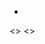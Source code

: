 - <!DOCTYPE html>
<>
<>
    <head>
        <meta charset="utf-8"/>
        <title>Drawwwline : Extraordinary Web Designers</title>
        <meta content="Mind Blown Website Development and Mobile App Development with android and IOS interface, for every business looking to start or becoming a brand with cost minimalism. Drawwwline makes your business websites go stand out around the world. When its comes to the mobile app for your new startup or your dream idea, we are ready to hook in with minimal costs to have your brand speak." name="description"/>
        <meta content="Drawwwline : Extraordinary Web Designers" property="og:title"/>
        <meta content="Mind Blown Website Development and Mobile App Development with android and IOS interface, for every business looking to start or becoming a brand with cost minimalism. Drawwwline makes your business websites go stand out around the world. When its comes to the mobile app for your new startup or your dream idea, we are ready to hook in with minimal costs to have your brand speak." property="og:description"/>
        <meta content="https://uploads-ssl.webflow.com/60d02d28e52fc57c849b5a18/60d1e885b05595c80d6c73cf_Open%20Graph%20Preview.png" property="og:image"/>
        <meta content="Drawwwline : Extraordinary Web Designers" property="twitter:title"/>
        <meta content="Mind Blown Website Development and Mobile App Development with android and IOS interface, for every business looking to start or becoming a brand with cost minimalism. Drawwwline makes your business websites go stand out around the world. When its comes to the mobile app for your new startup or your dream idea, we are ready to hook in with minimal costs to have your brand speak." property="twitter:description"/>
        <meta content="https://uploads-ssl.webflow.com/60d02d28e52fc57c849b5a18/60d1e885b05595c80d6c73cf_Open%20Graph%20Preview.png" property="twitter:image"/>
        <meta property="og:type" content="website"/>
        <meta content="summary_large_image" name="twitter:card"/>
        <meta content="width=device-width, initial-scale=1" name="viewport"/>
        <meta content="Webflow" name="generator"/>
        <link href="https://uploads-ssl.webflow.com/60d6ea679b7fa291446c6616/css/drawwwline-com.webflow.c4e616415.css" rel="stylesheet" type="text/css"/>
        <script src="https://ajax.googleapis.com/ajax/libs/webfont/1.6.26/webfont.js" type="text/javascript"></script>
        <script type="text/javascript">
            WebFont.load({
                google: {
                    families: ["Open Sans:300,300italic,400,400italic,600,600italic,700,700italic,800,800italic", "Poppins:100,200,300,regular,500,600,700,800,900:devanagari,latin,latin-ext"]
                }
            });
        </script>
        <!--[if lt IE 9]><script src="https://cdnjs.cloudflare.com/ajax/libs/html5shiv/3.7.3/html5shiv.min.js" type="text/javascript"></script><![endif]-->
        <script type="text/javascript">
            !function(o, c) {
                var n = c.documentElement
                  , t = " w-mod-";
                n.className += t + "js",
                ("ontouchstart"in o || o.DocumentTouch && c instanceof DocumentTouch) && (n.className += t + "touch")
            }(window, document);
        </script>
        <link href="https://uploads-ssl.webflow.com/60d6ea679b7fa291446c6616/60d6ea679b7fa275586c663f_Group%208%2032%20pixels.png" rel="shortcut icon" type="image/x-icon"/>
        <link href="https://uploads-ssl.webflow.com/60d6ea679b7fa291446c6616/60d6ea679b7fa237126c6640_Group%208%20256.png" rel="apple-touch-icon"/>
        <style>
            /*width*/
            #scrollbar::-webkit-scrollbar {
                width: 5px;
                height: 0px;
            }

            /* Small devices (portrait tablets and large phones, 600px and up) */
            @media only screen and (max-width: 600px) {
                #scrollbar::-webkit-scrollbar {
                    width:0px;
                    height: 0px;
                }
            }

            /*track*/
            #scrollbar::-webkit-scrollbar-track {
                background: rgb(246, 246, 248);
                border-radius: 25px;
            }

            /*thumb*/
            #scrollbar::-webkit-scrollbar-thumb {
                background: rgb(225, 225, 225);
                border-radius: 25px;
            }

            #scrollbar::-webkit-scrollbar-thumb:hover {
                background: #000;
            }
        </style>
    </head>
    <body class="body">
        <div data-w-id="ed61df41-7027-0d3f-633d-060a28206c78" class="cursor"></div>
        <div data-w-id="af945e00-ac85-443c-fff3-c2f5d8ccc27b" class="preloader">
            <div data-w-id="af945e00-ac85-443c-fff3-c2f5d8ccc27c" class="preloader-content">
                <img src="https://uploads-ssl.webflow.com/60d6ea679b7fa291446c6616/60d6ea679b7fa238436c6638_Drawwwline%20Logo%20White.svg" loading="lazy" height="50" width="430" id="w-node-af945e00-ac85-443c-fff3-c2f5d8ccc27d-d8ccc27b" alt="" class="preloader-image"/>
                <div class="preloader-indicator">
                    <div class="indicator-wrapper">
                        <div data-w-id="af945e00-ac85-443c-fff3-c2f5d8ccc280" class="indicator-fill"></div>
                    </div>
                </div>
            </div>
        </div>
        <div data-collapse="all" data-animation="default" data-duration="900" data-easing2="ease-out-quad" data-doc-height="1" role="banner" class="navbar drawwwline-nav-bar w-nav">
            <div class="nav-container w-container">
                <a href="/" aria-current="page" class="w-nav-brand w--current">
                    <img src="https://uploads-ssl.webflow.com/60d6ea679b7fa291446c6616/60d6ea679b7fa238436c6638_Drawwwline%20Logo%20White.svg" loading="lazy" width="162" alt="" class="logo"/>
                </a>
                <nav role="navigation" class="nav-menu-2 w-nav-menu">
                    <a href="/about" class="nav-link-class w-nav-link">About</a>
                    <a href="/about" class="nav-link-class w-nav-link">process</a>
                    <a href="/contact" class="nav-link-class w-nav-link">Contact</a>
                </nav>
                <div class="menu-button-2 w-nav-button">
                    <div class="nav-icon w-icon-nav-menu"></div>
                </div>
            </div>
        </div>
        <div data-w-id="552166b4-2b6d-14a2-409d-15b1ee266733" class="hover-link-wrapper scroll-link-wrapper">
            <a href="#scroll" class="hover-link w-inline-block">
                <img src="https://uploads-ssl.webflow.com/60d6ea679b7fa291446c6616/60d6ea679b7fa2655a6c6656_arrow-down(24x24)%402x.svg" loading="lazy" width="24" alt="" class="scroll-icon"/>
            </a>
        </div>
        <div class="hero-section">
            <div class="speakers-hero-wrapper-2">
                <div class="speaker-slider-wrapper">
                    <div data-delay="1" data-animation="slide" class="speaker-slider w-slider" data-autoplay="1" data-easing="ease-out-quad" data-disable-swipe="1" data-autoplay-limit="1" data-duration="900" data-infinite="1">
                        <div class="speaker-slide-mask w-slider-mask">
                            <div class="speaker-slide w-slide">
                                <div class="speaker-slide-content">
                                    <div class="slide-image-3">
                                        <div style="display:block" class="speaker-image-cover-3"></div>
                                        <div data-poster-url="https://uploads-ssl.webflow.com/60d6ea679b7fa291446c6616/60df644cc444793c81b22742_ v1 Marshmello Website Project Inspired Content Vid 15-poster-00001.jpg" data-video-urls="https://uploads-ssl.webflow.com/60d6ea679b7fa291446c6616/60df644cc444793c81b22742_ v1 Marshmello Website Project Inspired Content Vid 15-transcode.mp4,https://uploads-ssl.webflow.com/60d6ea679b7fa291446c6616/60df644cc444793c81b22742_ v1 Marshmello Website Project Inspired Content Vid 15-transcode.webm" data-autoplay="true" data-loop="true" data-wf-ignore="true" class="video-1 w-background-video w-background-video-atom">
                                            <video autoplay="" loop="" style="background-image:url(&quot;https://uploads-ssl.webflow.com/60d6ea679b7fa291446c6616/60df644cc444793c81b22742_ v1 Marshmello Website Project Inspired Content Vid 15-poster-00001.jpg&quot;)" muted="" playsinline="" data-wf-ignore="true" data-object-fit="cover">
                                                <source src="https://uploads-ssl.webflow.com/60d6ea679b7fa291446c6616/60df644cc444793c81b22742_ v1 Marshmello Website Project Inspired Content Vid 15-transcode.mp4" data-wf-ignore="true"/>
                                                <source src="https://uploads-ssl.webflow.com/60d6ea679b7fa291446c6616/60df644cc444793c81b22742_ v1 Marshmello Website Project Inspired Content Vid 15-transcode.webm" data-wf-ignore="true"/>
                                            </video>
                                        </div>
                                    </div>
                                    <div class="speaker-info-2">
                                        <div class="clip-text speaker-headding">
                                            <h1 class="speaker-name-3">
                                                Marshmello<br/>
                                                Reel<br/>
                                            </h1>
                                        </div>
                                        <div class="clip-text">
                                            <div class="body-display-2 large">Entertainment Website. The most inspired project from around the world. Design your next entertainment website/App with us.</div>
                                        </div>
                                    </div>
                                    <div class="clip-text">
                                        <a href="https://marshmello-fans.com/" target="_blank" class="button-3 w-inline-block">
                                            <div class="text-block-24">view</div>
                                        </a>
                                    </div>
                                </div>
                            </div>
                            <div class="speaker-slide w-slide">
                                <div class="speaker-slide-content">
                                    <div class="slide-image-3">
                                        <div style="display:block" class="speaker-image-cover-3"></div>
                                        <div data-poster-url="https://uploads-ssl.webflow.com/60d6ea679b7fa291446c6616/60df66829d6c02103284f8ea_ V2 NMTPL Inspired Content Vid 1-poster-00001.jpg" data-video-urls="https://uploads-ssl.webflow.com/60d6ea679b7fa291446c6616/60df66829d6c02103284f8ea_ V2 NMTPL Inspired Content Vid 1-transcode.mp4,https://uploads-ssl.webflow.com/60d6ea679b7fa291446c6616/60df66829d6c02103284f8ea_ V2 NMTPL Inspired Content Vid 1-transcode.webm" data-autoplay="true" data-loop="true" data-wf-ignore="true" class="video-2 w-background-video w-background-video-atom">
                                            <video autoplay="" loop="" style="background-image:url(&quot;https://uploads-ssl.webflow.com/60d6ea679b7fa291446c6616/60df66829d6c02103284f8ea_ V2 NMTPL Inspired Content Vid 1-poster-00001.jpg&quot;)" muted="" playsinline="" data-wf-ignore="true" data-object-fit="cover">
                                                <source src="https://uploads-ssl.webflow.com/60d6ea679b7fa291446c6616/60df66829d6c02103284f8ea_ V2 NMTPL Inspired Content Vid 1-transcode.mp4" data-wf-ignore="true"/>
                                                <source src="https://uploads-ssl.webflow.com/60d6ea679b7fa291446c6616/60df66829d6c02103284f8ea_ V2 NMTPL Inspired Content Vid 1-transcode.webm" data-wf-ignore="true"/>
                                            </video>
                                        </div>
                                    </div>
                                    <div class="speaker-info-2">
                                        <div class="clip-text speaker-headding">
                                            <h1 class="speaker-name-3">
                                                Nmtpl<br/>
                                                Corporate<br/>
                                            </h1>
                                        </div>
                                        <div class="clip-text">
                                            <div class="body-display-2 large">Corporate Website Project. One of our creation for an Esteemed industrial Company. Design your company &#x27;s awesome website/App with us.</div>
                                        </div>
                                    </div>
                                    <div class="clip-text">
                                        <a href="https://www.nmtpl.in/" target="_blank" class="button-3 w-inline-block">
                                            <div class="text-block-25">view</div>
                                        </a>
                                    </div>
                                </div>
                            </div>
                            <div class="speaker-slide w-slide">
                                <div class="speaker-slide-content">
                                    <div class="slide-image-3">
                                        <div style="display:block" class="speaker-image-cover-3"></div>
                                        <div data-poster-url="https://uploads-ssl.webflow.com/60d6ea679b7fa291446c6616/60df669bdf8a0c205f37b2db_V3 Hey What Website Inspired Content Vid 5-poster-00001.jpg" data-video-urls="https://uploads-ssl.webflow.com/60d6ea679b7fa291446c6616/60df669bdf8a0c205f37b2db_V3 Hey What Website Inspired Content Vid 5-transcode.mp4,https://uploads-ssl.webflow.com/60d6ea679b7fa291446c6616/60df669bdf8a0c205f37b2db_V3 Hey What Website Inspired Content Vid 5-transcode.webm" data-autoplay="true" data-loop="true" data-wf-ignore="true" class="video-3 w-background-video w-background-video-atom">
                                            <video autoplay="" loop="" style="background-image:url(&quot;https://uploads-ssl.webflow.com/60d6ea679b7fa291446c6616/60df669bdf8a0c205f37b2db_V3 Hey What Website Inspired Content Vid 5-poster-00001.jpg&quot;)" muted="" playsinline="" data-wf-ignore="true" data-object-fit="cover">
                                                <source src="https://uploads-ssl.webflow.com/60d6ea679b7fa291446c6616/60df669bdf8a0c205f37b2db_V3 Hey What Website Inspired Content Vid 5-transcode.mp4" data-wf-ignore="true"/>
                                                <source src="https://uploads-ssl.webflow.com/60d6ea679b7fa291446c6616/60df669bdf8a0c205f37b2db_V3 Hey What Website Inspired Content Vid 5-transcode.webm" data-wf-ignore="true"/>
                                            </video>
                                        </div>
                                    </div>
                                    <div class="speaker-info-2">
                                        <div class="clip-text speaker-headding">
                                            <h1 class="speaker-name-3">
                                                Hey What<br/>
                                                Agency<br/>
                                            </h1>
                                        </div>
                                        <div class="clip-text">
                                            <div class="body-display-2 large">A design agency website inspired from all around the world. Design your next mind blown website/App with us.</div>
                                        </div>
                                    </div>
                                    <div class="clip-text">
                                        <a href="https://www.heywhat.co.uk/" target="_blank" class="button-3 w-inline-block">
                                            <div class="text-block-26">view</div>
                                        </a>
                                    </div>
                                </div>
                            </div>
                            <div class="speaker-slide w-slide">
                                <div class="speaker-slide-content">
                                    <div class="slide-image-3">
                                        <div style="display:block" class="speaker-image-cover-3"></div>
                                        <div data-poster-url="https://uploads-ssl.webflow.com/60d6ea679b7fa291446c6616/60df66a919cc058436ea8e1b_V4 World We Create Inspired Content Vid 2-poster-00001.jpg" data-video-urls="https://uploads-ssl.webflow.com/60d6ea679b7fa291446c6616/60df66a919cc058436ea8e1b_V4 World We Create Inspired Content Vid 2-transcode.mp4,https://uploads-ssl.webflow.com/60d6ea679b7fa291446c6616/60df66a919cc058436ea8e1b_V4 World We Create Inspired Content Vid 2-transcode.webm" data-autoplay="true" data-loop="true" data-wf-ignore="true" class="video-4 w-background-video w-background-video-atom">
                                            <video autoplay="" loop="" style="background-image:url(&quot;https://uploads-ssl.webflow.com/60d6ea679b7fa291446c6616/60df66a919cc058436ea8e1b_V4 World We Create Inspired Content Vid 2-poster-00001.jpg&quot;)" muted="" playsinline="" data-wf-ignore="true" data-object-fit="cover">
                                                <source src="https://uploads-ssl.webflow.com/60d6ea679b7fa291446c6616/60df66a919cc058436ea8e1b_V4 World We Create Inspired Content Vid 2-transcode.mp4" data-wf-ignore="true"/>
                                                <source src="https://uploads-ssl.webflow.com/60d6ea679b7fa291446c6616/60df66a919cc058436ea8e1b_V4 World We Create Inspired Content Vid 2-transcode.webm" data-wf-ignore="true"/>
                                            </video>
                                        </div>
                                    </div>
                                    <div class="speaker-info-2">
                                        <div class="clip-text speaker-headding">
                                            <h1 class="speaker-name-3">
                                                The World<br/>
                                                We create<br/>
                                            </h1>
                                        </div>
                                        <div class="clip-text">
                                            <div class="body-display-2 large">
                                                Global educational website, an inspired project from drawwwline.com<br/>Design your next educational website/App with us.
                                            </div>
                                        </div>
                                    </div>
                                    <div class="clip-text">
                                        <a href="https://theworldwecreate.net/" target="_blank" class="button-3 w-inline-block">
                                            <div class="text-block-27">view</div>
                                        </a>
                                    </div>
                                </div>
                            </div>
                            <div class="speaker-slide w-slide">
                                <div class="speaker-slide-content">
                                    <div class="slide-image-3">
                                        <div style="display:block" class="speaker-image-cover-3"></div>
                                        <div data-poster-url="https://uploads-ssl.webflow.com/60d6ea679b7fa291446c6616/60df1918fa1e5e0b9956b4e9_V6 The Fusion HR Inspired Content Vid 4-poster-00001.jpg" data-video-urls="https://uploads-ssl.webflow.com/60d6ea679b7fa291446c6616/60df1918fa1e5e0b9956b4e9_V6 The Fusion HR Inspired Content Vid 4-transcode.mp4,https://uploads-ssl.webflow.com/60d6ea679b7fa291446c6616/60df1918fa1e5e0b9956b4e9_V6 The Fusion HR Inspired Content Vid 4-transcode.webm" data-autoplay="true" data-loop="true" data-wf-ignore="true" class="video-6 w-background-video w-background-video-atom">
                                            <video autoplay="" loop="" style="background-image:url(&quot;https://uploads-ssl.webflow.com/60d6ea679b7fa291446c6616/60df1918fa1e5e0b9956b4e9_V6 The Fusion HR Inspired Content Vid 4-poster-00001.jpg&quot;)" muted="" playsinline="" data-wf-ignore="true" data-object-fit="cover">
                                                <source src="https://uploads-ssl.webflow.com/60d6ea679b7fa291446c6616/60df1918fa1e5e0b9956b4e9_V6 The Fusion HR Inspired Content Vid 4-transcode.mp4" data-wf-ignore="true"/>
                                                <source src="https://uploads-ssl.webflow.com/60d6ea679b7fa291446c6616/60df1918fa1e5e0b9956b4e9_V6 The Fusion HR Inspired Content Vid 4-transcode.webm" data-wf-ignore="true"/>
                                            </video>
                                        </div>
                                    </div>
                                    <div class="speaker-info-2">
                                        <div class="clip-text speaker-headding">
                                            <h1 class="speaker-name-3">
                                                Human<br/>
                                                Company<br/>
                                            </h1>
                                        </div>
                                        <div class="clip-text">
                                            <div class="body-display-2 large">Human Resource company website, curated with us, the fastest delivered project. Design your next service agency website/App with us.</div>
                                        </div>
                                    </div>
                                    <div class="clip-text">
                                        <a href="https://www.thefusionhr.in/" target="_blank" class="button-3 w-inline-block">
                                            <div class="text-block-28">view</div>
                                        </a>
                                    </div>
                                </div>
                            </div>
                            <div class="speaker-slide w-slide">
                                <div class="speaker-slide-content">
                                    <div class="slide-image-3">
                                        <div style="display:block" class="speaker-image-cover-3"></div>
                                        <div data-poster-url="https://uploads-ssl.webflow.com/60d6ea679b7fa291446c6616/60df1c90efc93d2920955104_V11 Inspired Content Vid 14-poster-00001.jpg" data-video-urls="https://uploads-ssl.webflow.com/60d6ea679b7fa291446c6616/60df1c90efc93d2920955104_V11 Inspired Content Vid 14-transcode.mp4,https://uploads-ssl.webflow.com/60d6ea679b7fa291446c6616/60df1c90efc93d2920955104_V11 Inspired Content Vid 14-transcode.webm" data-autoplay="true" data-loop="true" data-wf-ignore="true" class="video-7 w-background-video w-background-video-atom">
                                            <video autoplay="" loop="" style="background-image:url(&quot;https://uploads-ssl.webflow.com/60d6ea679b7fa291446c6616/60df1c90efc93d2920955104_V11 Inspired Content Vid 14-poster-00001.jpg&quot;)" muted="" playsinline="" data-wf-ignore="true" data-object-fit="cover">
                                                <source src="https://uploads-ssl.webflow.com/60d6ea679b7fa291446c6616/60df1c90efc93d2920955104_V11 Inspired Content Vid 14-transcode.mp4" data-wf-ignore="true"/>
                                                <source src="https://uploads-ssl.webflow.com/60d6ea679b7fa291446c6616/60df1c90efc93d2920955104_V11 Inspired Content Vid 14-transcode.webm" data-wf-ignore="true"/>
                                            </video>
                                        </div>
                                    </div>
                                    <div class="speaker-info-2">
                                        <div class="clip-text speaker-headding">
                                            <h1 class="speaker-name-3">
                                                Hop Deco.ca<br/>
                                            </h1>
                                        </div>
                                        <div class="clip-text">
                                            <div class="body-display-2 large">The next level interior designing website. Inspired by awwwards.com mentions. Design your next real estate website/App with us.</div>
                                        </div>
                                    </div>
                                    <div class="clip-text">
                                        <a href="https://hopdeco.ca/en" target="_blank" class="button-3 w-inline-block">
                                            <div class="text-block-29">view</div>
                                        </a>
                                    </div>
                                </div>
                            </div>
                            <div class="speaker-slide w-slide">
                                <div class="speaker-slide-content">
                                    <div class="slide-image-3">
                                        <div style="display:block" class="speaker-image-cover-3"></div>
                                        <div data-poster-url="https://uploads-ssl.webflow.com/60d6ea679b7fa291446c6616/60df1cb649a5b66a2686d5ab_V12 Inspired Content Vid 16-poster-00001.jpg" data-video-urls="https://uploads-ssl.webflow.com/60d6ea679b7fa291446c6616/60df1cb649a5b66a2686d5ab_V12 Inspired Content Vid 16-transcode.mp4,https://uploads-ssl.webflow.com/60d6ea679b7fa291446c6616/60df1cb649a5b66a2686d5ab_V12 Inspired Content Vid 16-transcode.webm" data-autoplay="true" data-loop="true" data-wf-ignore="true" class="video-8 w-background-video w-background-video-atom">
                                            <video autoplay="" loop="" style="background-image:url(&quot;https://uploads-ssl.webflow.com/60d6ea679b7fa291446c6616/60df1cb649a5b66a2686d5ab_V12 Inspired Content Vid 16-poster-00001.jpg&quot;)" muted="" playsinline="" data-wf-ignore="true" data-object-fit="cover">
                                                <source src="https://uploads-ssl.webflow.com/60d6ea679b7fa291446c6616/60df1cb649a5b66a2686d5ab_V12 Inspired Content Vid 16-transcode.mp4" data-wf-ignore="true"/>
                                                <source src="https://uploads-ssl.webflow.com/60d6ea679b7fa291446c6616/60df1cb649a5b66a2686d5ab_V12 Inspired Content Vid 16-transcode.webm" data-wf-ignore="true"/>
                                            </video>
                                        </div>
                                    </div>
                                    <div class="speaker-info-2">
                                        <div class="clip-text speaker-headding">
                                            <h1 class="speaker-name-3">
                                                Rose-Maggie.com<br/>
                                            </h1>
                                        </div>
                                        <div class="clip-text">
                                            <div class="body-display-2 large">
                                                Skin care and beauty products website.<br/>Inspired with best websites all around the world. Design your next ecommerce website/App with us.
                                            </div>
                                        </div>
                                    </div>
                                    <div class="clip-text">
                                        <a href="https://rose-maggie.com/" target="_blank" class="button-3 w-inline-block">
                                            <div class="text-block-30">view</div>
                                        </a>
                                    </div>
                                </div>
                            </div>
                            <div class="speaker-slide w-slide">
                                <div class="speaker-slide-content">
                                    <div class="slide-image-3">
                                        <div style="display:block" class="speaker-image-cover-3"></div>
                                        <div data-poster-url="https://uploads-ssl.webflow.com/60d6ea679b7fa291446c6616/60df1c5e0e798e77108aae5b_V10 Inspired Content Vid 13-poster-00001.jpg" data-video-urls="https://uploads-ssl.webflow.com/60d6ea679b7fa291446c6616/60df1c5e0e798e77108aae5b_V10 Inspired Content Vid 13-transcode.mp4,https://uploads-ssl.webflow.com/60d6ea679b7fa291446c6616/60df1c5e0e798e77108aae5b_V10 Inspired Content Vid 13-transcode.webm" data-autoplay="true" data-loop="true" data-wf-ignore="true" class="video-9 w-background-video w-background-video-atom">
                                            <video autoplay="" loop="" style="background-image:url(&quot;https://uploads-ssl.webflow.com/60d6ea679b7fa291446c6616/60df1c5e0e798e77108aae5b_V10 Inspired Content Vid 13-poster-00001.jpg&quot;)" muted="" playsinline="" data-wf-ignore="true" data-object-fit="cover">
                                                <source src="https://uploads-ssl.webflow.com/60d6ea679b7fa291446c6616/60df1c5e0e798e77108aae5b_V10 Inspired Content Vid 13-transcode.mp4" data-wf-ignore="true"/>
                                                <source src="https://uploads-ssl.webflow.com/60d6ea679b7fa291446c6616/60df1c5e0e798e77108aae5b_V10 Inspired Content Vid 13-transcode.webm" data-wf-ignore="true"/>
                                            </video>
                                        </div>
                                    </div>
                                    <div class="speaker-info-2">
                                        <div class="clip-text speaker-headding">
                                            <h1 class="speaker-name-3">
                                                Provider<br/>
                                                Store<br/>
                                            </h1>
                                        </div>
                                        <div class="clip-text">
                                            <div class="body-display-2 large">
                                                Household utility store website.<br/>Design your next marvellous delivery service website/App with us.
                                            </div>
                                        </div>
                                    </div>
                                    <div class="clip-text">
                                        <a href="https://www.providerstore.com.au/" target="_blank" class="button-3 w-inline-block">
                                            <div class="text-block-31">view</div>
                                        </a>
                                    </div>
                                </div>
                            </div>
                            <div class="speaker-slide w-slide">
                                <div class="speaker-slide-content">
                                    <div class="slide-image-3">
                                        <div style="display:block" class="speaker-image-cover-3"></div>
                                        <div data-poster-url="https://uploads-ssl.webflow.com/60d6ea679b7fa291446c6616/60df1e05954ecc29ee215e9f_V15 The Boring Project Inspired Content Vid 6-poster-00001.jpg" data-video-urls="https://uploads-ssl.webflow.com/60d6ea679b7fa291446c6616/60df1e05954ecc29ee215e9f_V15 The Boring Project Inspired Content Vid 6-transcode.mp4,https://uploads-ssl.webflow.com/60d6ea679b7fa291446c6616/60df1e05954ecc29ee215e9f_V15 The Boring Project Inspired Content Vid 6-transcode.webm" data-autoplay="true" data-loop="true" data-wf-ignore="true" class="video-10 w-background-video w-background-video-atom">
                                            <video autoplay="" loop="" style="background-image:url(&quot;https://uploads-ssl.webflow.com/60d6ea679b7fa291446c6616/60df1e05954ecc29ee215e9f_V15 The Boring Project Inspired Content Vid 6-poster-00001.jpg&quot;)" muted="" playsinline="" data-wf-ignore="true" data-object-fit="cover">
                                                <source src="https://uploads-ssl.webflow.com/60d6ea679b7fa291446c6616/60df1e05954ecc29ee215e9f_V15 The Boring Project Inspired Content Vid 6-transcode.mp4" data-wf-ignore="true"/>
                                                <source src="https://uploads-ssl.webflow.com/60d6ea679b7fa291446c6616/60df1e05954ecc29ee215e9f_V15 The Boring Project Inspired Content Vid 6-transcode.webm" data-wf-ignore="true"/>
                                            </video>
                                        </div>
                                    </div>
                                    <div class="speaker-info-2">
                                        <div class="clip-text speaker-headding">
                                            <h1 class="speaker-name-3">
                                                Not So Boring<br/>
                                                Web<br/>
                                            </h1>
                                        </div>
                                        <div class="clip-text">
                                            <div class="body-display-2 large">Personal portfolio designed website. Inspired by honour mentions on the internet. Design your portfolio/minimalistic website/App with us.</div>
                                        </div>
                                    </div>
                                    <div class="clip-text">
                                        <a href="https://markus.se/" target="_blank" class="button-3 w-inline-block">
                                            <div class="text-block-32">view</div>
                                        </a>
                                    </div>
                                </div>
                            </div>
                        </div>
                        <div class="speaker-arrow-2 left w-slider-arrow-left">
                            <img src="https://uploads-ssl.webflow.com/60db65ddd3d0025af24d37d2/60db65ddd3d00232554d380e_arrow-left-light(24x24)%402x.svg" loading="lazy" alt="" class="slide-arrow"/>
                        </div>
                        <div class="speaker-arrow-2 w-slider-arrow-right">
                            <img src="https://uploads-ssl.webflow.com/60db65ddd3d0025af24d37d2/60db65ddd3d0020a344d380d_arrow-right-light(24x24)%402x.svg" loading="lazy" alt="" class="slide-arrow"/>
                        </div>
                        <div class="slide-nav-2 w-slider-nav w-round"></div>
                    </div>
                </div>
            </div>
        </div>
        <div id="scroll" class="section two">
            <div class="wrapper">
                <h1 class="heading-4">WE ARE A DIGITAL CREATIVE COMPANY WORKING WITH MEDIUM AND SMALL BUSINESSES , STARTUPS AND INDEPENDENT BUSINESS OWNERS.</h1>
            </div>
        </div>
        <div data-w-id="ce68177a-0bfd-7105-5008-2fef4bd42ae9" class="section-6">
            <div class="wrapper-2">
                <h1 class="service-heading">WEB DESIGN</h1>
                <div class="service-description-heading">
                    Mind Blown websites . Prototypes . Landing Pages . Platforms . Portfolios<br/>
                </div>
                <div data-w-id="ce68177a-0bfd-7105-5008-2fef4bd42aeb" class="showreel-wrapper-2">
                    <h1 class="showreel-heading-2">Showreel Showreel Showreel Showreel Showreel Showreel</h1>
                </div>
            </div>
        </div>
        <div data-w-id="9cdeb4ee-54dd-3c9b-d60b-60caec4f017f" class="section-6">
            <div class="wrapper-2">
                <h1 class="service-heading">APPLICATIONS</h1>
                <div class="service-description-heading">
                    E-Commerce. Entertainment. Fitness. Delivery app. Designs you can think (Dribbble Credits)<br/>
                </div>
                <div data-w-id="9cdeb4ee-54dd-3c9b-d60b-60caec4f0186" class="showreel-wrapper-2 applications-image-same-wrapper">
                    <div data-poster-url="https://uploads-ssl.webflow.com/60d6ea679b7fa291446c6616/60df924aefdd50f3cf554fe8_Dribbble 1 (1)-poster-00001.jpg" data-video-urls="https://uploads-ssl.webflow.com/60d6ea679b7fa291446c6616/60df924aefdd50f3cf554fe8_Dribbble 1 (1)-transcode.mp4,https://uploads-ssl.webflow.com/60d6ea679b7fa291446c6616/60df924aefdd50f3cf554fe8_Dribbble 1 (1)-transcode.webm" data-autoplay="true" data-loop="true" data-wf-ignore="true" class="background-video-4 w-background-video w-background-video-atom">
                        <video autoplay="" loop="" style="background-image:url(&quot;https://uploads-ssl.webflow.com/60d6ea679b7fa291446c6616/60df924aefdd50f3cf554fe8_Dribbble 1 (1)-poster-00001.jpg&quot;)" muted="" playsinline="" data-wf-ignore="true" data-object-fit="cover">
                            <source src="https://uploads-ssl.webflow.com/60d6ea679b7fa291446c6616/60df924aefdd50f3cf554fe8_Dribbble 1 (1)-transcode.mp4" data-wf-ignore="true"/>
                            <source src="https://uploads-ssl.webflow.com/60d6ea679b7fa291446c6616/60df924aefdd50f3cf554fe8_Dribbble 1 (1)-transcode.webm" data-wf-ignore="true"/>
                        </video>
                    </div>
                    <h1 class="showreel-heading-2">Showreel Showreel Showreel Showreel Showreel Showreel</h1>
                </div>
            </div>
        </div>
        <div data-w-id="adf44d5c-1f37-450c-9c4f-f3d6de725164" class="section-6">
            <div class="wrapper-2">
                <h1 class="service-heading">SOCIAL HANDLE</h1>
                <div class="service-description-heading">
                    Posters . Posts Designs . Ad designs . Managing posts frequently . Creative banners . Social Media Marketing / Branding<br/>
                </div>
                <div data-w-id="adf44d5c-1f37-450c-9c4f-f3d6de72516b" class="showreel-wrapper-2 social-media-image-same-section">
                    <h1 class="showreel-heading-2">Showreel Showreel Showreel Showreel Showreel Showreel</h1>
                </div>
            </div>
        </div>
        <div class="section-4">
            <div class="lets-talk-wrapper">
                <div class="got-a-project-line">Got a project ?</div>
                <h1 class="lets-talk-heading">Let &#x27;s Talk</h1>
                <div class="offer-text">Get 35% &amp;off now*</div>
                <a data-w-id="8ba9ddf2-00b7-7ac9-6790-2eb84262046d" href="mailto:design@drawwwline.com?subject=We%20want%20our%20business%20online" class="lottie-arrow w-inline-block">
                    <div data-w-id="f8d364e5-28f8-986b-dc41-453273182e27" data-animation-type="lottie" data-src="https://uploads-ssl.webflow.com/60d6ea679b7fa291446c6616/60dc6a00bcac7660684f9515_64343-arrow-right-bottom-to-right-top.json" data-loop="0" data-direction="-1" data-autoplay="1" data-is-ix2-target="0" data-renderer="canvas" data-default-duration="0.8333333333333334" data-duration="2" class="lottie-animation"></div>
                </a>
            </div>
        </div>
        <div class="section-5">
            <div class="next-project-wrapper">
                <h1 class="next-project-heading">
                    <a href="/about" class="link-2">
                        Next Stop <br/>About us
                    </a>
                </h1>
            </div>
        </div>
        <div data-w-id="50b4bd1a-1e4d-e659-b727-7a1a8e56bd43" class="section footer">
            <div class="wrapper footer">
                <div class="footer-wrapper">
                    <a id="w-node-_50b4bd1a-1e4d-e659-b727-7a1a8e56bd46-8e56bd43" href="#" class="brand w-inline-block">
                        <img src="https://uploads-ssl.webflow.com/60d6ea679b7fa291446c6616/60d6ea679b7fa238436c6638_Drawwwline%20Logo%20White.svg" loading="lazy" width="287" alt="" class="image-2"/>
                    </a>
                    <div id="w-node-_50b4bd1a-1e4d-e659-b727-7a1a8e56bd4b-8e56bd43" class="footer-pages">
                        <a id="w-node-_50b4bd1a-1e4d-e659-b727-7a1a8e56bd4c-8e56bd43" href="/" aria-current="page" class="footer-nav-link w-inline-block w--current">
                            <div class="text-block">instagram</div>
                        </a>
                        <a id="w-node-_50b4bd1a-1e4d-e659-b727-7a1a8e56bd4f-8e56bd43" href="/about" class="footer-nav-link w-inline-block">
                            <div class="text-block-2">linkedin</div>
                        </a>
                        <a id="w-node-_50b4bd1a-1e4d-e659-b727-7a1a8e56bd52-8e56bd43" href="/contact" class="footer-nav-link w-inline-block">
                            <div class="text-block-3">facebook</div>
                        </a>
                    </div>
                    <div id="w-node-_50b4bd1a-1e4d-e659-b727-7a1a8e56bd55-8e56bd43" class="footer-credits">
                        <div id="w-node-_50b4bd1a-1e4d-e659-b727-7a1a8e56bd56-8e56bd43" class="footer-legal">
                            <a id="w-node-_50b4bd1a-1e4d-e659-b727-7a1a8e56bd57-8e56bd43" href="#" class="legal-link w-inline-block">
                                <div class="text-block-14">Terms &amp;Conditions</div>
                            </a>
                            <a id="w-node-_50b4bd1a-1e4d-e659-b727-7a1a8e56bd5a-8e56bd43" href="#" class="legal-link w-inline-block">
                                <div class="text-block-15">Privacy Policy</div>
                            </a>
                            <a id="w-node-_50b4bd1a-1e4d-e659-b727-7a1a8e56bd5d-8e56bd43" href="#" class="legal-link w-inline-block">
                                <div class="text-block-16">Cookie Policy</div>
                            </a>
                        </div>
                        <div id="w-node-_50b4bd1a-1e4d-e659-b727-7a1a8e56bd60-8e56bd43" class="text-block-19">Crafted by Drawwwline arts 2021</div>
                    </div>
                </div>
            </div>
        </div>
        <div class="quick-list-overlay"></div>
        <script src="https://d3e54v103j8qbb.cloudfront.net/js/jquery-3.5.1.min.dc5e7f18c8.js?site=60d6ea679b7fa291446c6616" type="text/javascript" integrity="sha256-9/aliU8dGd2tb6OSsuzixeV4y/faTqgFtohetphbbj0=" crossorigin="anonymous"></script>
        <script src="https://uploads-ssl.webflow.com/60d6ea679b7fa291446c6616/js/webflow.a48e7f97c.js" type="text/javascript"></script>
        <!--[if lte IE 9]><script src="//cdnjs.cloudflare.com/ajax/libs/placeholders/3.0.2/placeholders.min.js"></script><![endif]-->
    </body>
</html>

